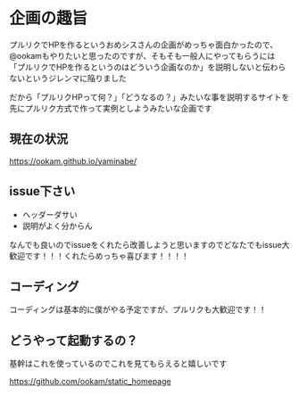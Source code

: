 # 企画の趣旨

プルリクでHPを作るというおめシスさんの企画がめっちゃ面白かったので、@ookamもやりたいと思ったのですが、そもそも一般人にやってもらうには「プルリクでHPを作るというのはどういう企画なのか」を説明しないと伝わらないというジレンマに陥りました

だから「プルリクHPって何？」「どうなるの？」みたいな事を説明するサイトを先にプルリク方式で作って実例としようみたいな企画です


## 現在の状況

https://ookam.github.io/yaminabe/

## issue下さい

- ヘッダーダサい
- 説明がよく分からん

なんでも良いのでissueをくれたら改善しようと思いますのでどなたでもissue大歓迎です！！！くれたらめっちゃ喜びます！！！！

## コーディング

コーディングは基本的に僕がやる予定ですが、プルリクも大歓迎です！！


## どうやって起動するの？

基幹はこれを使っているのでこれを見てもらえると嬉しいです

https://github.com/ookam/static_homepage
